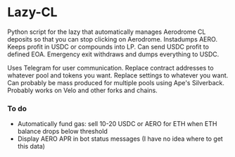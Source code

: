 # Lazy-CL
Python script for the lazy that automatically manages Aerodrome CL deposits so that you can stop clicking on Aerodrome. Instadumps AERO. Keeps profit in USDC or compounds into LP. Can send USDC profit to defined EOA. Emergency exit withdraws and dumps everything to USDC.

Uses Telegram for user communication. Replace contract addresses to whatever pool and tokens you want. Replace settings to whatever you want. Can probably be mass produced for multiple pools using Ape's Silverback. Probably works on Velo and other forks and chains.

### To do
- Automatically fund gas: sell 10-20 USDC or AERO for ETH when ETH balance drops below threshold
- Display AERO APR in bot status messages (I have no idea where to get this data)
